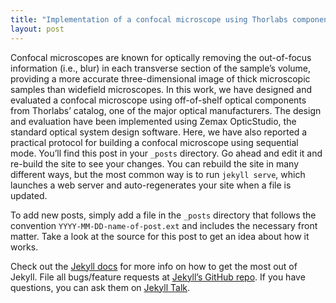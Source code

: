 ```yaml
---
title: "Implementation of a confocal microscope using Thorlabs components"
layout: post
---
```


Confocal microscopes are known for optically removing the out-of-focus information (i.e., blur) in each transverse section of the sample’s volume, providing a more accurate three-dimensional image of thick microscopic samples than widefield microscopes. In this work, we have designed and evaluated a confocal microscope using off-of-shelf optical components from Thorlabs’ catalog, one of the major optical manufacturers. The design and evaluation have been implemented using Zemax OpticStudio, the standard optical system design software. Here, we have also reported a practical protocol for building a confocal microscope using sequential mode. 
You’ll find this post in your `_posts` directory. Go ahead and edit it and re-build the site to see your changes. You can rebuild the site in many different ways, but the most common way is to run `jekyll serve`, which launches a web server and auto-regenerates your site when a file is updated.


To add new posts, simply add a file in the `_posts` directory that follows the convention `YYYY-MM-DD-name-of-post.ext` and includes the necessary front matter. Take a look at the source for this post to get an idea about how it works.

Check out the [Jekyll docs][jekyll-docs] for more info on how to get the most out of Jekyll. File all bugs/feature requests at [Jekyll’s GitHub repo][jekyll-gh]. If you have questions, you can ask them on [Jekyll Talk][jekyll-talk].

[jekyll-docs]: http://jekyllrb.com/docs/home
[jekyll-gh]:   https://github.com/jekyll/jekyll
[jekyll-talk]: https://talk.jekyllrb.com/
